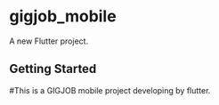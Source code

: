 # gigjob_mobile

A new Flutter project.

## Getting Started

#This is a GIGJOB mobile project developing by flutter.


